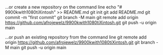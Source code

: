 …or create a new repository on the command line
echo "# 9900kwith1080tiXintosh" >> README.md
git init
git add README.md
git commit -m "first commit"
git branch -M main
git remote add origin https://github.com/afrojewelz/9900kwith1080tiXintosh.git
git push -u origin main


…or push an existing repository from the command line
git remote add origin https://github.com/afrojewelz/9900kwith1080tiXintosh.git
git branch -M main
git push -u origin main